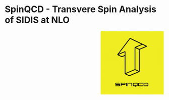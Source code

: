 # SpinQCD - Transvere Spin Analysis of SIDIS at NLO


<p align="right">
  <img width="200" height="200" src="https://github.com/diegoscantam/sidis-NLO-twist3/blob/main/logo.gif">
</p>

